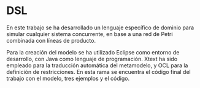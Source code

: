 # DSL

En este trabajo se ha desarrollado un lenguaje específico de dominio para simular cualquier sistema concurrente, en base a una red de Petri combinada con líneas de producto.  

Para la creación del modelo se ha utilizado Eclipse como entorno de desarrollo, con Java como lenguaje de programación. Xtext ha sido empleado para la traducción automática del metamodelo, y OCL para la definición de restricciones.
En esta rama se encuentra el código final del trabajo con el modelo, tres ejemplos y el código.
